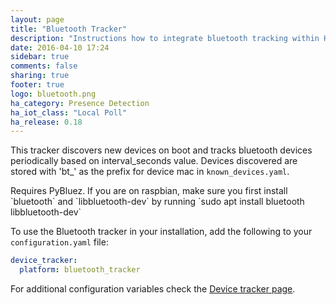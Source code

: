 ```yaml
---
layout: page
title: "Bluetooth Tracker"
description: "Instructions how to integrate bluetooth tracking within Home Assistant."
date: 2016-04-10 17:24
sidebar: true
comments: false
sharing: true
footer: true
logo: bluetooth.png
ha_category: Presence Detection
ha_iot_class: "Local Poll"
ha_release: 0.18
---
```


This tracker discovers new devices on boot and tracks bluetooth devices periodically based on interval_seconds value. Devices discovered are stored with 'bt_' as the prefix for device mac in `known_devices.yaml`.

<p class='note'>
Requires PyBluez. If you are on raspbian, make sure you first install `bluetooth` and `libbluetooth-dev` by running `sudo apt install bluetooth libbluetooth-dev`
</p>

To use the Bluetooth tracker in your installation, add the following to your `configuration.yaml` file:

```yaml
device_tracker:
  platform: bluetooth_tracker
```

For additional configuration variables check the [Device tracker page](/components/device_tracker/).
